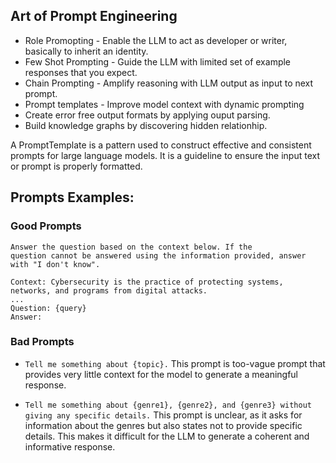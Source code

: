 ## Art of Prompt Engineering

* Role Promopting - Enable the LLM to act as developer or writer, basically to inherit an identity.
* Few Shot Prompting - Guide the LLM with limited set of example responses that you expect. 
* Chain Prompting - Amplify reasoning with LLM output as input to next prompt.
* Prompt templates - Improve model context with dynamic prompting
* Create error free output formats by applying ouput parsing.
* Build knowledge graphs by discovering hidden relationhip.

A PromptTemplate is a pattern used to construct effective and consistent prompts for large language models. It is a guideline to ensure the input text or prompt is properly formatted.

## Prompts Examples:
### Good Prompts

```
Answer the question based on the context below. If the
question cannot be answered using the information provided, answer
with "I don't know".

Context: Cybersecurity is the practice of protecting systems, networks, and programs from digital attacks. 
...
Question: {query}
Answer: 
```

### Bad Prompts

- ```Tell me something about {topic}.```
This prompt is too-vague prompt that provides very little context for the model to generate a meaningful response.

- ```Tell me something about {genre1}, {genre2}, and {genre3} without giving any specific details.```
This prompt is unclear, as it asks for information about the genres but also states not to provide specific details. This makes it difficult for the LLM to generate a coherent and informative response. 
